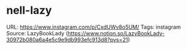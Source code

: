 # nell-lazy

URL: https://www.instagram.com/p/CxdUWv8o5UM/
Tags: instagram
Source: LazyBookLady (https://www.notion.so/LazyBookLady-30972b080a6a4e5c9e9db993efc913d8?pvs=21)